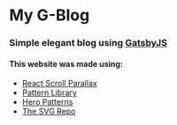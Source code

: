 # My G-Blog  
### Simple elegant blog using [GatsbyJS](www.gatsbyjs.org)
#### This website was made using:  

* [React Scroll Parallax](https://jscottsmith.github.io/react-scroll-parallax-examples/examples/parallax-example/)
* [Pattern Library](http://thepatternlibrary.com/)
* [Hero Patterns](https://www.heropatterns.com/)
* [The SVG Repo](https://www.svgrepo.com/)
